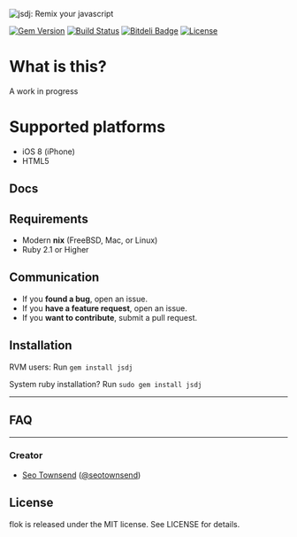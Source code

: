 ![jsdj: Remix your javascript](https://raw.githubusercontent.com/sotownsend/jsdj/master/logo.png)

[![Gem Version](https://badge.fury.io/rb/iarrogant.svg)](http://badge.fury.io/rb/jsdj)
[![Build Status](https://travis-ci.org/sotownsend/jsdj.svg)](https://travis-ci.org/sotownsend/jsdj)
[![Bitdeli Badge](https://d2weczhvl823v0.cloudfront.net/sotownsend/jsdj/trend.png)](https://bitdeli.com/free "Bitdeli Badge")
[![License](http://img.shields.io/badge/license-MIT-green.svg?style=flat)](https://github.com/sotownsend/jsdj/blob/master/LICENSE)

# What is this?

A work in progress

# Supported platforms
 * iOS 8 (iPhone)
 * HTML5

## Docs

## Requirements

- Modern **nix** (FreeBSD, Mac, or Linux)
- Ruby 2.1 or Higher

## Communication

- If you **found a bug**, open an issue.
- If you **have a feature request**, open an issue.
- If you **want to contribute**, submit a pull request.

## Installation

RVM users:
Run `gem install jsdj`

System ruby installation?
Run `sudo gem install jsdj`

---

## FAQ

* * *

### Creator

- [Seo Townsend](http://github.com/sotownsend) ([@seotownsend](https://twitter.com/seotownsend))

## License

flok is released under the MIT license. See LICENSE for details.

